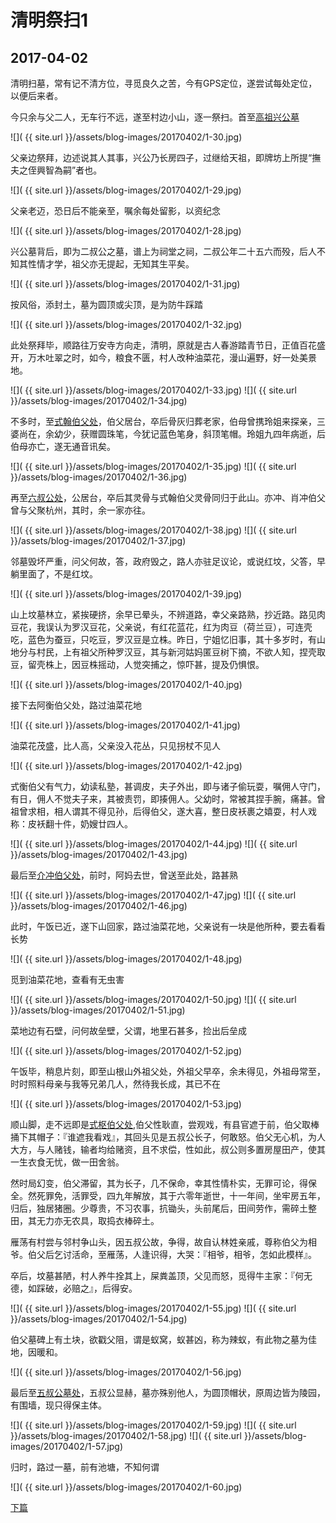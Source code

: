 清明祭扫1
========================

2017-04-02
------------------------

清明扫墓，常有记不清方位，寻觅良久之苦，今有GPS定位，遂尝试每处定位，以便后来者。

今只余与父二人，无车行不远，遂至村边小山，逐一祭扫。首至[高祖兴公墓](http://ditu.amap.com/regeo?lng=120.9678886200&lat=28.0424781400&src=uriapi)

![]( {{ site.url }}/assets/blog-images/20170402/1-30.jpg)

父亲边祭拜，边述说其人其事，兴公乃长房四子，过继给天祖，即牌坊上所提“撫夫之侄興智為嗣”者也。

![]( {{ site.url }}/assets/blog-images/20170402/1-29.jpg)

父亲老迈，恐日后不能亲至，嘱余每处留影，以资纪念

![]( {{ site.url }}/assets/blog-images/20170402/1-28.jpg)

兴公墓背后，即为二叔公之墓，谱上为祠堂之祠，二叔公年二十五六而殁，后人不知其性情才学，祖父亦无提起，无知其生平矣。

![]( {{ site.url }}/assets/blog-images/20170402/1-31.jpg)

按风俗，添封土，墓为圆顶或尖顶，是为防牛踩踏

![]( {{ site.url }}/assets/blog-images/20170402/1-32.jpg)

此处祭拜毕，顺路往万安寺方向走，清明，原就是古人春游踏青节日，正值百花盛开，万木吐翠之时，如今，粮食不匮，村人改种油菜花，漫山遍野，好一处美景地。

![]( {{ site.url }}/assets/blog-images/20170402/1-33.jpg)
![]( {{ site.url }}/assets/blog-images/20170402/1-34.jpg)

不多时，至[式翰伯父处](http://ditu.amap.com/regeo?lng=120.9709734300&lat=28.0447254800&src=uriapi)，伯父居台，卒后骨灰归葬老家，伯母曾携玲姐来探亲，三婆尚在，余幼少，获赠圆珠笔，今犹记蓝色笔身，斜顶笔帽。玲姐九四年病逝，后伯母亦亡，遂无通音讯矣。

![]( {{ site.url }}/assets/blog-images/20170402/1-35.jpg)
![]( {{ site.url }}/assets/blog-images/20170402/1-36.jpg)

再至[六叔公处](http://ditu.amap.com/regeo?lng=120.9706956600&lat=28.0450032500&src=uriapi)，公居台，卒后其灵骨与式翰伯父灵骨同归于此山。亦冲、肖冲伯父曾与父聚杭州，其时，余一家亦往。

![]( {{ site.url }}/assets/blog-images/20170402/1-38.jpg)
![]( {{ site.url }}/assets/blog-images/20170402/1-37.jpg)

邻墓毁坏严重，问父何故，答，政府毁之，路人亦驻足议论，或说红坟，父答，早躺里面了，不是红坟。

![]( {{ site.url }}/assets/blog-images/20170402/1-39.jpg)

山上坟墓林立，紧挨硬挤，余早已晕头，不辨道路，幸父亲路熟，抄近路。路见肉豆花，我误认为罗汉豆花，父亲说，有红花蓝花，红为肉豆（荷兰豆），可连壳吃，蓝色为蚕豆，只吃豆，罗汉豆是立株。昨日，宁姐忆旧事，其十多岁时，有山地分与村民，上有祖父所种罗汉豆，其与新河姑妈匿豆树下摘，不欲人知，捏壳取豆，留壳株上，因豆株摇动，人觉突捕之，惊吓甚，提及仍惧恨。

![]( {{ site.url }}/assets/blog-images/20170402/1-40.jpg)

接下去阿衡伯父处，路过油菜花地

![]( {{ site.url }}/assets/blog-images/20170402/1-41.jpg)

油菜花茂盛，比人高，父亲没入花丛，只见拐杖不见人

![]( {{ site.url }}/assets/blog-images/20170402/1-42.jpg)

式衡伯父有气力，幼读私塾，甚调皮，夫子外出，即与诸子偷玩耍，嘱佣人守门，有日，佣人不觉夫子来，其被责罚，即揍佣人。父幼时，常被其捏手腕，痛甚。曾祖曾求相，相人谓其不得见孙，后得伯父，遂大喜，整日皮袄裹之嬉耍，村人戏称：皮袄翻十件，奶嫂廿四人。

![]( {{ site.url }}/assets/blog-images/20170402/1-44.jpg)
![]( {{ site.url }}/assets/blog-images/20170402/1-43.jpg)

最后至[介冲伯父处](http://ditu.amap.com/regeo?lng=120.9712512100&lat=28.0458365900&src=uriapi)，前时，阿妈去世，曾送至此处，路甚熟

![]( {{ site.url }}/assets/blog-images/20170402/1-47.jpg)
![]( {{ site.url }}/assets/blog-images/20170402/1-46.jpg)

此时，午饭已近，遂下山回家，路过油菜花地，父亲说有一块是他所种，要去看看长势

![]( {{ site.url }}/assets/blog-images/20170402/1-48.jpg)

觅到油菜花地，查看有无虫害

![]( {{ site.url }}/assets/blog-images/20170402/1-50.jpg)
![]( {{ site.url }}/assets/blog-images/20170402/1-51.jpg)

菜地边有石壁，问何故垒壁，父谓，地里石甚多，捡出后垒成

![]( {{ site.url }}/assets/blog-images/20170402/1-52.jpg)

午饭毕，稍息片刻，即至山根山外祖父处，外祖父早卒，余未得见，外祖母常至，时时照料母亲与我等兄弟几人，然待我长成，其已不在

![]( {{ site.url }}/assets/blog-images/20170402/1-53.jpg)

顺山脚，走不远即是[式枢伯父处](http://ditu.amap.com/regeo?lng=120.9718067700&lat=28.0422254800&src=uriapi),伯父性耿直，尝观戏，有县官遮于前，伯父取棒捅下其帽子：『谁遮我看戏』，其回头见是五叔公长子，何敢怒。伯父无心机，为人大方，与人赌钱，输者均给赌资，且不求偿，性如此，叔公则多置房屋田产，使其一生衣食无忧，做一田舍翁。

然时局幻变，伯父滞留，其为长子，几不保命，幸其性情朴实，无罪可论，得保全。然死罪免，活罪受，四九年解放，其于六零年逝世，十一年间，坐牢房五年，归后，独居猪圈。少尊贵，不习农事，抗锄头，头前尾后，田间劳作，需碎土整田，其无力亦无农具，取捣衣棒碎土。

雁荡有村尝与邻村争山头，因五叔公故，争得，故自认林姓亲戚，尊称伯父为相爷。伯父后乞讨活命，至雁荡，人逢识得，大哭：『相爷，相爷，怎如此模样』。

卒后，坟墓甚陋，村人养牛拴其上，屎粪盖顶，父见而怒，觅得牛主家：『何无德，如踩破，必赔之』，后得安。

![]( {{ site.url }}/assets/blog-images/20170402/1-55.jpg)
![]( {{ site.url }}/assets/blog-images/20170402/1-54.jpg)

伯父墓碑上有土块，欲戳父阻，谓是蚁窝，蚁甚凶，称为辣蚁，有此物之墓为佳地，因暖和。

![]( {{ site.url }}/assets/blog-images/20170402/1-56.jpg)

最后至[五叔公墓处](http://ditu.amap.com/regeo?lng=120.9734734300&lat=28.0427810300&src=uriapi)，五叔公显赫，墓亦殊别他人，为圆顶帽状，原周边皆为陵园，有围墙，现只得保主体。

![]( {{ site.url }}/assets/blog-images/20170402/1-59.jpg)
![]( {{ site.url }}/assets/blog-images/20170402/1-58.jpg)
![]( {{ site.url }}/assets/blog-images/20170402/1-57.jpg)

归时，路过一墓，前有池塘，不知何谓

![]( {{ site.url }}/assets/blog-images/20170402/1-60.jpg)

[下篇](/2017/04/03/清明祭扫2.html)